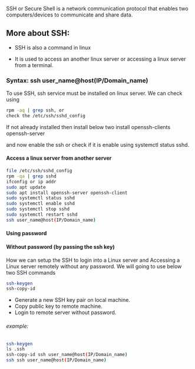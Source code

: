 SSH or Secure Shell is a network communication protocol that enables two computers/devices to communicate and share data.

## More about SSH:

* SSH is also a command in linux

* It is used to access an another linux server or accessing a linux server from a terminal.

### Syntax: ssh user_name@host(IP/Domain_name)

To use SSH, ssh service must be installed on linux server.
We can check using
```bash
rpm -aq | grep ssh, or
check the /etc/ssh/sshd_config
```
If not already installed then install below two
install openssh-clients openssh-server

and now enable the ssh or check if it is enable using
systemctl status sshd.

#### Access a linux server from another server
```bash
file /etc/ssh/sshd_config
rpm -qa | grep sshd
ifconfig or ip addr
sudo apt update
sudo apt install openssh-server openssh-client
sudo systemctl status sshd
sudo systemctl enable sshd
sudo systemctl stop sshd
sudo systemctl restart sshd
ssh user_name@host(IP/Domain_name)
```

#### Using password

#### Without password (by passing the ssh key)

How we can setup the SSH to login into a Linux server and Accessing a Linux server remotely without any password.
We will going to use below two SSH commands
```bash
ssh-keygen
ssh-copy-id
```
- Generate a new SSH key pair on local machine.
- Copy public key to remote machine.
- Login to remote server without password.

###### example:
```bash
ssh-keygen
ls .ssh
ssh-copy-id ssh user_name@host(IP/Domain_name)
ssh ssh user_name@host(IP/Domain_name)
```

